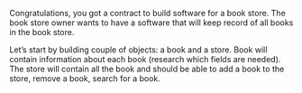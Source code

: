 Congratulations, you got a contract to build software for a book store. The book store owner wants to have a software that will keep record of all books in the book store. 

Let’s start by building couple of objects: a book and a store. Book will contain information about each book (research which fields are needed). The store will contain all the book and should be able to add a book to the store, remove a book, search for a book. 
